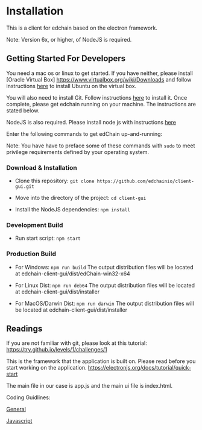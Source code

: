 # Installation

This is a client for edchain based on the electron framework.

Note: Version 6x, or higher, of NodeJS is required.

## Getting Started For Developers

You need a mac os or linux to get started. If you have neither, please install [Oracle Virtual Box] https://www.virtualbox.org/wiki/Downloads and follow instructions [here](https://www.lifewire.com/run-ubuntu-within-windows-virtualbox-2202098) to install Ubuntu on the virtual box. 

You will also need to install Git. Follow instructions [here](https://git-scm.com/book/en/v2/Getting-Started-Installing-Git) to install it. Once complete, please get edchain running on your machine. The instructions are stated below.

NodeJS is also required. Please install node js with instructions [here](https://nodejs.org/en/download/package-manager/)

Enter the following commands to get edChain up-and-running:

Note: You have have to preface some of these commands with `sudo` to meet privilege requirements defined by your operating system.

### Download & Installation

* Clone this repository:
`git clone https://github.com/edchainio/client-gui.git`

* Move into the directory of the project:
`cd client-gui`

* Install the NodeJS dependencies:
`npm install`

### Development Build

* Run start script:
`npm start`

### Production Build

* For Windows:
`npm run build`
The output distribution files will be located at edchain-client-gui/dist/edChain-win32-x64

* For Linux Dist:
`npm run deb64`
The output distribution files will be located at edchain-client-gui/dist/installer

* For MacOS/Darwin Dist:
`npm run darwin`
The output distribution files will be located at edchain-client-gui/dist/installer

## Readings
If you are not familiar with git, please look at this tutorial: https://try.github.io/levels/1/challenges/1

This is the framework that the application is built on. Please read before you start working on the application. 
https://electronjs.org/docs/tutorial/quick-start

The main file in our case is app.js and the main ui file is index.html.

Coding Guidlines:

[General](https://github.com/Automattic/wp-calypso/blob/master/docs/coding-guidelines.md)

[Javascript](https://github.com/Automattic/wp-calypso/blob/master/docs/coding-guidelines/javascript.md)

